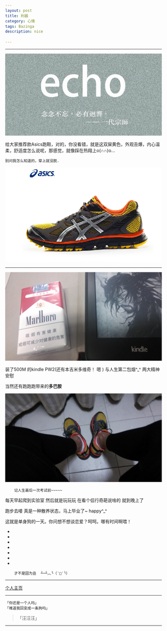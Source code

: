 ```yaml
---
layout: post
title: 利器
category: 心情
tags: Bazinga
description: nice

---
```

----------




![](https://raw.githubusercontent.com/Ashtray/Ashtray.github.io/master/imag/%E4%B8%80%E4%BB%A3%E5%AE%97%E5%B8%88.jpg)  


给大家推荐款Asics跑鞋，对的，你没看错，就是这双屎黄色，外观丑爆，内心温柔，舒适度怎么说呢，那感觉，就像踩在热翔上o(∩∩)o...  


<!-- more -->
	
	
	别问我怎么知道的，穿上就没脱.  

![](https://raw.githubusercontent.com/Ashtray/Ashtray.github.io/master/images/asics.png)  

----------------

![](https://raw.githubusercontent.com/Ashtray/Ashtray.github.io/master/images/two-spirits.jpg)  

装了500M 的kindle PW2(还有本吉米多维奇！ 嗯 ) 与人生第二包烟^_^  两大精神安慰  


当然还有跑跑跑带来的**多巴胺**  



![](https://raw.githubusercontent.com/Ashtray/Ashtray.github.io/master/images/paoxie.jpg)  


		记人生最后一次考试前~~~~~  




每天早起爬到实验室   然后就是玩玩玩  在看个侣行奇葩说啥的  就到晚上了    

跑步去喽  真是一种散养状态，马上毕业了~  happy^_^ 






这就是单身狗的一天。你问想不想谈恋爱？呵呵。哪有时间啊喂！  

-  
-  
-  
-      
-  
-  
-        
>>  
  

		
		才不是因为丑  ┴─┴︵╰（‵□′╰）  

--------------------

[个人主页](http://Ashtray.github.io)

----------

	「你还是一个人吗」
	「难道我回变成一条狗吗」  

>「汪汪汪」

-----------------
    
 
